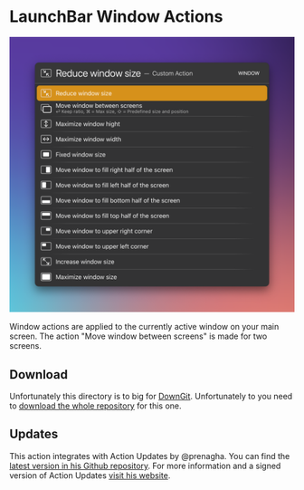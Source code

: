 # LaunchBar Window Actions

<img src="windowactions.png" width="745"/> 

Window actions are applied to the currently active window on your main screen. The action "Move window between screens" is made for two screens.

## Download

Unfortunately this directory is to big for [DownGit](https://github.com/MinhasKamal/DownGit). 
Unfortunately to you need to [download the whole repository](https://github.com/Ptujec/LaunchBar#download) for this one.

## Updates

This action integrates with Action Updates by @prenagha. You can find the [latest version in his Github repository](https://github.com/prenagha/launchbar). For more information and a signed version of Action Updates [visit his website](https://renaghan.com/launchbar/action-updates/).

